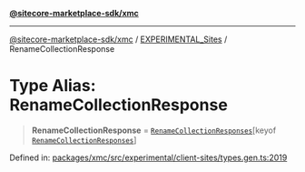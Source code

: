 [**@sitecore-marketplace-sdk/xmc**](../../../../README.md)

***

[@sitecore-marketplace-sdk/xmc](../../../../README.md) / [EXPERIMENTAL\_Sites](../README.md) / RenameCollectionResponse

# Type Alias: RenameCollectionResponse

> **RenameCollectionResponse** = [`RenameCollectionResponses`](RenameCollectionResponses.md)\[keyof [`RenameCollectionResponses`](RenameCollectionResponses.md)\]

Defined in: [packages/xmc/src/experimental/client-sites/types.gen.ts:2019](https://github.com/Sitecore/marketplace-sdk/blob/main/packages/xmc/src/experimental/client-sites/types.gen.ts#L2019)

